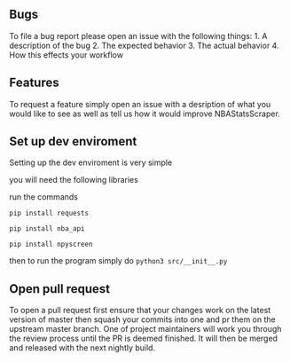 ## Bugs

To file a bug report please open an issue with the following things:
    1. A description of the bug
    2. The expected behavior
    3. The actual behavior 
    4. How this effects your workflow

## Features

To request a feature simply open an issue with a desription of what you would like to see as well as tell us how it would improve NBAStatsScraper.

## Set up dev enviroment

Setting up the dev enviroment is very simple

you will need the following libraries

run the commands

`pip install requests`

`pip install nba_api`

`pip install npyscreen`

then to run the program simply do 
`python3 src/__init__.py`

## Open  pull request
To open a pull request first ensure that your changes work on the latest version of master then squash your commits into one and pr them on the upstream master branch. One of project maintainers will work you through the review process until the PR is deemed finished. It will then be merged and released with the next nightly build.